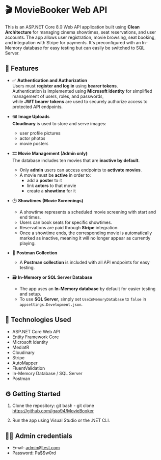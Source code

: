 # 🎬 MovieBooker Web API

This is an ASP.NET Core 8.0 Web API application built using **Clean Architecture** for managing cinema showtimes, seat reservations, and user accounts. 
The app allows user registration, movie browsing, seat booking, and integration with Stripe for payments. 
It's preconfigured with an In-Memory database for easy testing but can easily be switched to SQL Server.

## 📌 Features

- ✅ **Authentication and Authorization**  
  Users must **register and log in** using **bearer tokens**.  
  Authentication is implemented using **Microsoft Identity** for simplified management of users, roles, and passwords,  
  while **JWT bearer tokens** are used to securely authorize access to protected API endpoints.

- 🖼️ **Image Uploads**  
  **Cloudinary** is used to store and serve images:
  - user profile pictures
  - actor photos
  - movie posters

- 🎞️ **Movie Management (Admin only)**  
  The database includes ten movies that are **inactive by default**.  
  - Only **admin** users can access endpoints to **activate movies**.  
  - A movie must be **active** in order to:
    - add a **poster** to it  
    - link **actors** to that movie  
    - create a **showtime** for it  

- 🕒 **Showtimes (Movie Screenings)**  
  - A showtime represents a scheduled movie screening with start and end times.
  - Users can book seats for specific showtimes.
  - Reservations are paid through **Stripe** integration.
  - Once a showtime ends, the corresponding movie is automatically marked as inactive, meaning it will no longer appear as currently playing.

- 🧪 **Postman Collection**  
  - A **Postman collection** is included with all API endpoints for easy testing.

- 🗃️ **In-Memory or SQL Server Database**  
  - The app uses an **In-Memory database** by default for easier testing and setup.  
  - To use **SQL Server**, simply set `UseInMemoryDatabase` to `false` in `appsettings.Development.json`.

## 🚀 Technologies Used

- ASP.NET Core Web API
- Entity Framework Core
- Microsoft Identity
- MediatR
- Cloudinary
- Stripe
- AutoMapper
- FluentValidation
- In-Memory Database / SQL Server
- Postman

## ⚙️ Getting Started

1. Clone the repository:
   git bash - git clone https://github.com/igao94/MovieBooker

2. Run the app using Visual Studio or the .NET CLI.

## 🧑‍💻 Admin credentials

- Email: admin@test.com
- Password: Pa$$w0rd
